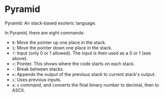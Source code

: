 # Pyramid
Pyramid: An stack-based esoteric language.

In Pyramid, there are eight commands:

- `0`: Move the pointer up one place in the stack.
- `1`: Move the pointer down one place in the stack.
- `?`: Input (only 0 or 1 allowed). The input is then used as a 0 or 1 (see above).
- `<`: Pointer. This shows where the code starts on each stack.
- `-`: Break between stacks.
- `o`: Appends the output of the previous stack to current stack's output.
- `i`: Uses previous inputs.
- `a`: `o` command, and converts the final binary number to decimal, then to ASCII.
